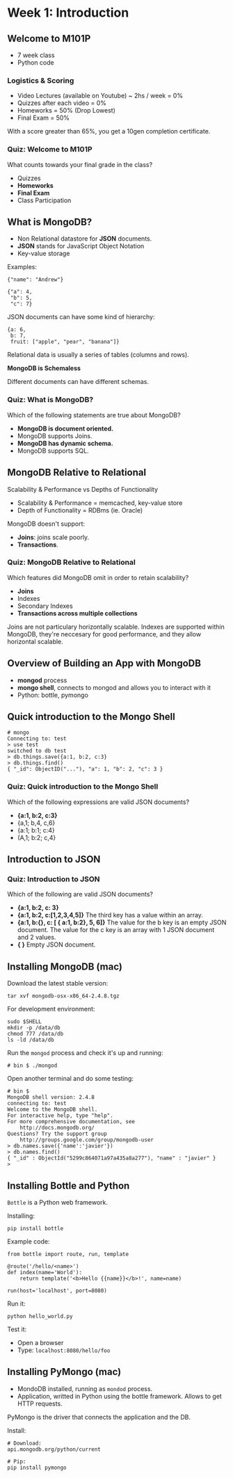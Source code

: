 # Week 1: Introduction

## Welcome to M101P

- 7 week class
- Python code

### Logistics & Scoring
- Video Lectures (available on Youtube) ~ 2hs / week = 0%
- Quizzes after each video = 0%
- Homeworks = 50% (Drop Lowest)
- Final Exam = 50%

With a score greater than 65%, you get a 10gen completion certificate.

### Quiz: Welcome to M101P

What counts towards your final grade in the class?
- Quizzes
- **Homeworks**
- **Final Exam**
- Class Participation

## What is MongoDB?

- Non Relational datastore for **JSON** documents.
- **JSON** stands for JavaScript Object Notation
- Key-value storage

Examples:

	{"name": "Andrew"}

	{"a": 4,
	 "b": 5,
	 "c": 7}

JSON documents can have some kind of hierarchy:

	{a: 6,
	 b: 7,
	 fruit: ["apple", "pear", "banana"]}

Relational data is usually a series of tables (columns and rows).

**MongoDB is Schemaless**

Different documents can have different schemas.

### Quiz: What is MongoDB?

Which of the following statements are true about MongoDB?

- **MongoDB is document oriented.**
- MongoDB supports Joins.
- **MongoDB has dynamic schema.**
- MongoDB supports SQL.

## MongoDB Relative to Relational

Scalability & Performance vs Depths of Functionality

- Scalability & Performance = memcached, key-value store
- Depth of Functionality = RDBms (ie. Oracle)

MongoDB doesn't support:
- **Joins**: joins scale poorly.
- **Transactions**.

### Quiz: MongoDB Relative to Relational

Which features did MongoDB omit in order to retain scalability?

- **Joins**
- Indexes
- Secondary Indexes
- **Transactions across multiple collections**

Joins are not particulary horizontally scalable.
Indexes are supported within MongoDB, they're neccesary for good performance, and they allow horizontal scalable.

## Overview of Building an App with MongoDB

- **mongod** process
- **mongo shell**, connects to mongod and allows you to interact with it
- Python: bottle, pymongo

## Quick introduction to the Mongo Shell

	# mongo
	Connecting to: test
	> use test
	switched to db test
	> db.things.save({a:1, b:2, c:3}
	> db.things.find()
	{ "_id": ObjectID("..."), "a": 1, "b": 2, "c": 3 }

### Quiz: Quick introduction to the Mongo Shell

Which of the following expressions are valid JSON documents?

- **{a:1, b:2, c:3}**
- {a,1; b,4, c,6}
- {a:1; b:1; c:4}
- (A,1; b:2; c,4}

## Introduction to JSON

### Quiz: Introduction to JSON

Which of the following are valid JSON documents?

- **{a:1, b:2, c: 3}**
- **{a:1, b:2, c:[1,2,3,4,5]}** The third key has a value within an array.
- **{a:1, b:{}, c: [ { a:1, b:2}, 5, 6]}** The value for the b key is an empty JSON document. The value for the c key is an array with 1 JSON document and 2 values.
- **{ }** Empty JSON document.

## Installing MongoDB (mac)

Download the latest stable version:

	tar xvf mongodb-osx-x86_64-2.4.8.tgz

For development environment:

	sudo $SHELL 
	mkdir -p /data/db
	chmod 777 /data/db
	ls -ld /data/db

Run the `mongod` process and check it's up and running:

	# bin $ ./mongod

Open another terminal and do some testing:

	# bin $
	MongoDB shell version: 2.4.8
	connecting to: test
	Welcome to the MongoDB shell.
	For interactive help, type "help".
	For more comprehensive documentation, see
		http://docs.mongodb.org/
	Questions? Try the support group
		http://groups.google.com/group/mongodb-user
	> db.names.save({'name':'javier'})
	> db.names.find()
	{ "_id" : ObjectId("5299c864071a97a435a8a277"), "name" : "javier" }
	>
## Installing Bottle and Python

`Bottle` is a Python web framework.

Installing:

	pip install bottle

Example code:

	from bottle import route, run, template

	@route('/hello/<name>')
	def index(name='World'):
    	return template('<b>Hello {{name}}</b>!', name=name)

	run(host='localhost', port=8080)

Run it:

	python hello_world.py

Test it:

- Open a browser
- Type: `localhost:8080/hello/foo`

## Installing PyMongo (mac)

- MondoDB installed, running as `mondod` process.
- Application, writted in Python using the bottle framework. Allows to get HTTP requests.

PyMongo is the driver that connects the application and the DB.

Install:

	# Download:
	api.mongodb.org/python/current

	# Pip: 	
	pip install pymongo
